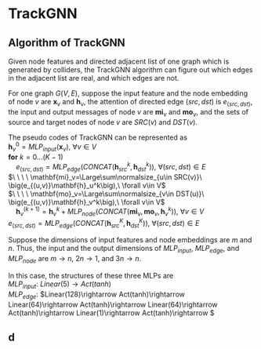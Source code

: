 
# TrackGNN 

## Algorithm of TrackGNN 

Given node features and directed adjacent list of one graph which is generated by colliders, the TrackGNN algorithm can figure out which edges in the adjacent list are real, and which edges are not. 

For one graph $G(V,E)$, suppose the input feature and the node embedding of node $v$ are $\mathbf{x}_v$ and $\mathbf{h}_v$, the attention of directed edge $(src, dst)$ is $e_{(src,dst)}$, the input and output messages of node $v$ are $\mathbf{mi}_v$ and $\mathbf{mo}_v$, and the sets of source and target nodes of node $v$ are $SRC(v)$ and $DST(v)$. 

The pseudo codes of TrackGNN can be represented as  
$\mathbf{h}_v^0=MLP_{input}(\mathbf{x}_v),\ \forall v\in V$  
$\mathbf{for}\ k=0...(K-1)$  
$\ \ \ \ e_{(src,dst)}=MLP_{edge}\Big(CONCAT(\mathbf{h}_{src}^k,\mathbf{h}_{dst}^k)\Big),\ \forall(src,dst)\in E$  
$\ \ \ \ \mathbf{mi}_v=\Large\sum\normalsize_{u\in SRC(v)}\ \big(e_{(u,v)}\mathbf{h}_u^k\big),\ \forall v\in V$  
$\ \ \ \ \mathbf{mo}_v=\Large\sum\normalsize_{v\in DST(u)}\ \big(e_{(u,v)}\mathbf{h}_v^k\big),\ \forall v\in V$  
$\ \ \ \ \mathbf{h}_v^{(k+1)}=\mathbf{h}_v^k+MLP_{node}\Big(CONCAT(\mathbf{mi}_v,\mathbf{mo}_v,\mathbf{h}_v^k)\Big),\ \forall v\in V$  
$e_{(src,dst)}=MLP_{edge}\Big(CONCAT(\mathbf{h}_{src}^K,\mathbf{h}_{dst}^K)\Big),\ \forall(src,dst)\in E$  

Suppose the dimensions of input features and node embeddings are $m$ and $n$. Thus, the input and the output dimensions of $MLP_{input}$, $MLP_{edge}$, and $MLP_{node}$ are $m\rightarrow n$, $2n\rightarrow 1$, and $3n\rightarrow n$. 

In this case, the structures of these three MLPs are  
$MLP_{input}$: $Linear(5)\rightarrow Act(tanh)$  
$MLP_{edge}$: $Linear(128)\rightarrow Act(tanh)\rightarrow Linear(64)\rightarrow Act(tanh)\rightarrow Linear(64)\rightarrow Act(tanh)\rightarrow Linear(1)\rightarrow Act(tanh)\rightarrow $  

## d




